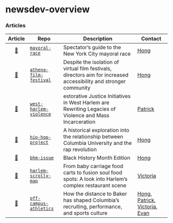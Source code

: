 # newsdev-overview

### Articles
|                                                                                                        Article                                                                                                       | Repo                                                                                           | Description                                                                                                       | Contact                                                                                                                                              |
|:--------------------------------------------------------------------------------------------------------------------------------------------------------------------------------------------------------------------:|------------------------------------------------------------------------------------------------|-------------------------------------------------------------------------------------------------------------------|------------------------------------------------------------------------------------------------------------------------------------------------------|
| [:link:](https://www.columbiaspectator.com/news/2021/03/31/spectators-guide-to-the-new-york-city-mayoral-race/)                                                                                                      | [`mayoral-race`](https://github.com/NewsroomDevelopment/mayoral-race)                          | Spectator’s guide to the New York City mayoral race                                                               | [Hong](https://github.com/HongSenDu)                                                                                                                 |
| [:link:](https://www.columbiaspectator.com/arts-and-entertainment/2021/03/25/athena-film-festival-despite-the-isolation-of-virtual-film-festivals-directors-aim-for-increased-accessibility-and-stronger-community/) | [`athena-film-festival`](https://github.com/NewsroomDevelopment/athena-film-festival)          | Despite the isolation of virtual film festivals, directors aim for increased accessibility and stronger community | [Hong](https://github.com/HongSenDu)                                                                                                                 |
| [:link:](https://www.columbiaspectator.com/eye-lead/2021/02/26/one-relationship-at-a-time-restorative-justice-initiatives-in-west-harlem-are-rewriting-legacies-of-violence-and-mass-incarceration/)                 | [`west-harlem-violence`](https://github.com/NewsroomDevelopment/photo-essay)                   | estorative Justice Initiatives in West Harlem are Rewriting Legacies of Violence and Mass Incarceration           | [Patrick](https://github.com/PatP15)                                                                                                                 |
| [:link:](https://www.columbiaspectator.com/arts-and-entertainment/2021/02/24/the-hip-hop-project-a-historical-exploration-into-the-relationship-between-columbia-university-and-the-rap-revolution/)                 | [`hip-hop-project`](https://github.com/NewsroomDevelopment/hip-hop-project)                    | A historical exploration into the relationship between Columbia University and the rap revolution                 | [Hong](https://github.com/HongSenDu)                                                                                                                 |
| [:link:](https://bhm2021.columbiadailyspectator.com/)                                                                                                                                                                | [`bhm-issue`](https://github.com/NewsroomDevelopment/bhm-issue)                                | Black History Month Edition                                                                                       | [Hong](https://github.com/HongSenDu)                                                                                                                 |
| [:link:](https://www.columbiaspectator.com/arts-and-entertainment/2021/02/18/from-baby-carriage-food-carts-to-fusion-soul-food-spots-a-look-into-harlems-complex-restaurant-scene/)                                  | [`harlem-scrolly-map`](https://github.com/NewsroomDevelopment/harlem-restaurants)              | From baby carriage food carts to fusion soul food spots: A look into Harlem’s complex restaurant scene            | [Victoria](https://github.com/vg2425)                                                                                                                |
| [:link:](https://www.columbiaspectator.com/sports/2020/12/09/the-inescapable-effect-of-off-campus-athletics-how-the-distance-to-baker-has-shaped-columbias-recruiting-performance-and-sports-culture/)               | [`off-campus-athletics`](https://github.com/graphicsdesk/off-campus-athletics/tree/master/src) | How the distance to Baker has shaped Columbia’s recruiting, performance, and sports culture                       | [Hong](https://github.com/HongSenDu), [Patrick](https://github.com/PatP15), [Victoria](https://github.com/vg2425), [Evan](https://github.com/lievan) |
